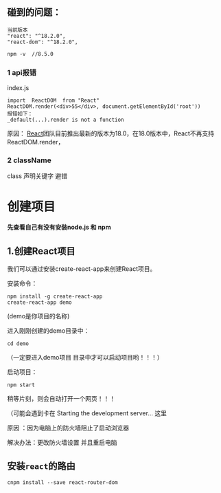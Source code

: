 ## 碰到的问题：

```
当前版本
"react": "^18.2.0",
"react-dom": "^18.2.0",

npm -v  //8.5.0
```

### 1  api报错

index.js

```
import  ReactDOM  from "React"
ReactDOM.render(<div>55</div>, document.getElementById('root'))
报错如下：
_default(...).render is not a function
```

原因：  [React](https://so.csdn.net/so/search?q=React&spm=1001.2101.3001.7020)团队目前推出最新的版本为18.0，在18.0版本中，React不再支持 ReactDOM.render，

### 2 className

 class 声明关键字 避错



# 创建项目

#### 先查看自己有没有安装node.js 和 npm

## 1.创建React项目

我们可以通过安装create-react-app来创建React项目。

安装命令：

```
npm install -g create-react-app
create-react-app demo  
```

(demo是你项目的名称)

进入刚刚创建的demo目录中：

```
cd demo 
```

（一定要进入demo项目 目录中才可以启动项目哟！！！）

启动项目：

```
npm start
```

稍等片刻，则会自动打开一个网页！！！

（可能会遇到卡在    Starting the development server... 这里

原因  ：因为电脑上的防火墙阻止了启动浏览器

解决办法：更改防火墙设置  并且重启电脑

## 安装`react`的路由

```
cnpm install --save react-router-dom
```













